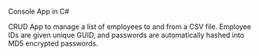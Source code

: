 Console App in C#

CRUD App to manage a list of employees to and from a CSV file.
Employee IDs are given unique GUID, and passwords are automatically hashed into MD5 encrypted passwords.
